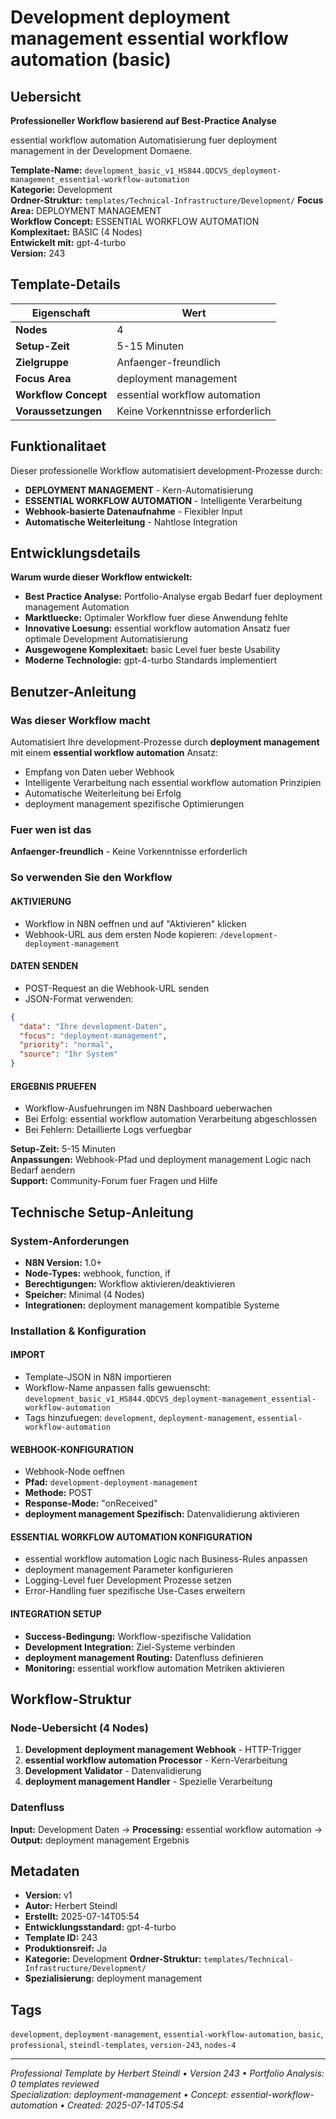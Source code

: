 # Development deployment management essential workflow automation (basic)

## Uebersicht

**Professioneller Workflow basierend auf Best-Practice Analyse**

essential workflow automation Automatisierung fuer deployment management in der Development Domaene.

**Template-Name:** `development_basic_v1_HS844.QDCVS_deployment-management_essential-workflow-automation`  
**Kategorie:** Development  
**Ordner-Struktur:** `templates/Technical-Infrastructure/Development/`
**Focus Area:** DEPLOYMENT MANAGEMENT  
**Workflow Concept:** ESSENTIAL WORKFLOW AUTOMATION  
**Komplexitaet:** BASIC (4 Nodes)  
**Entwickelt mit:** gpt-4-turbo  
**Version:** 243

## Template-Details

| **Eigenschaft** | **Wert** |
|------------------|----------|
| **Nodes** | 4 |
| **Setup-Zeit** | 5-15 Minuten |
| **Zielgruppe** | Anfaenger-freundlich |
| **Focus Area** | deployment management |
| **Workflow Concept** | essential workflow automation |
| **Voraussetzungen** | Keine Vorkenntnisse erforderlich |

## Funktionalitaet

Dieser professionelle Workflow automatisiert development-Prozesse durch:
- **DEPLOYMENT MANAGEMENT** - Kern-Automatisierung
- **ESSENTIAL WORKFLOW AUTOMATION** - Intelligente Verarbeitung
- **Webhook-basierte Datenaufnahme** - Flexibler Input
- **Automatische Weiterleitung** - Nahtlose Integration



## Entwicklungsdetails

**Warum wurde dieser Workflow entwickelt:**
- **Best Practice Analyse:** Portfolio-Analyse ergab Bedarf fuer deployment management Automation
- **Marktluecke:** Optimaler Workflow fuer diese Anwendung fehlte
- **Innovative Loesung:** essential workflow automation Ansatz fuer optimale Development Automatisierung
- **Ausgewogene Komplexitaet:** basic Level fuer beste Usability
- **Moderne Technologie:** gpt-4-turbo Standards implementiert

## Benutzer-Anleitung

### Was dieser Workflow macht
Automatisiert Ihre development-Prozesse durch **deployment management** mit einem **essential workflow automation** Ansatz:
- Empfang von Daten ueber Webhook
- Intelligente Verarbeitung nach essential workflow automation Prinzipien
- Automatische Weiterleitung bei Erfolg
- deployment management spezifische Optimierungen

### Fuer wen ist das
**Anfaenger-freundlich** - Keine Vorkenntnisse erforderlich

### So verwenden Sie den Workflow

#### AKTIVIERUNG
- Workflow in N8N oeffnen und auf "Aktivieren" klicken
- Webhook-URL aus dem ersten Node kopieren: `/development-deployment-management`

#### DATEN SENDEN
- POST-Request an die Webhook-URL senden
- JSON-Format verwenden:
```json
{
  "data": "Ihre development-Daten",
  "focus": "deployment-management",
  "priority": "normal",
  "source": "Ihr System"
}
```

#### ERGEBNIS PRUEFEN
- Workflow-Ausfuehrungen im N8N Dashboard ueberwachen
- Bei Erfolg: essential workflow automation Verarbeitung abgeschlossen
- Bei Fehlern: Detaillierte Logs verfuegbar

**Setup-Zeit:** 5-15 Minuten  
**Anpassungen:** Webhook-Pfad und deployment management Logic nach Bedarf aendern  
**Support:** Community-Forum fuer Fragen und Hilfe

## Technische Setup-Anleitung

### System-Anforderungen
- **N8N Version:** 1.0+ 
- **Node-Types:** webhook, function, if
- **Berechtigungen:** Workflow aktivieren/deaktivieren
- **Speicher:** Minimal (4 Nodes)
- **Integrationen:** deployment management kompatible Systeme

### Installation & Konfiguration

#### IMPORT
- Template-JSON in N8N importieren
- Workflow-Name anpassen falls gewuenscht: `development_basic_v1_HS844.QDCVS_deployment-management_essential-workflow-automation`
- Tags hinzufuegen: `development`, `deployment-management`, `essential-workflow-automation`

#### WEBHOOK-KONFIGURATION
- Webhook-Node oeffnen
- **Pfad:** `development-deployment-management`
- **Methode:** POST
- **Response-Mode:** "onReceived"
- **deployment management Spezifisch:** Datenvalidierung aktivieren

#### ESSENTIAL WORKFLOW AUTOMATION KONFIGURATION
- essential workflow automation Logic nach Business-Rules anpassen
- deployment management Parameter konfigurieren
- Logging-Level fuer Development Prozesse setzen
- Error-Handling fuer spezifische Use-Cases erweitern

#### INTEGRATION SETUP
- **Success-Bedingung:** Workflow-spezifische Validation
- **Development Integration:** Ziel-Systeme verbinden
- **deployment management Routing:** Datenfluss definieren
- **Monitoring:** essential workflow automation Metriken aktivieren

## Workflow-Struktur

### Node-Uebersicht (4 Nodes)

1. **Development deployment management Webhook** - HTTP-Trigger
2. **essential workflow automation Processor** - Kern-Verarbeitung
3. **Development Validator** - Datenvalidierung
4. **deployment management Handler** - Spezielle Verarbeitung







### Datenfluss
**Input:** Development Daten -> **Processing:** essential workflow automation -> **Output:** deployment management Ergebnis

## Metadaten

- **Version:** v1
- **Autor:** Herbert Steindl
- **Erstellt:** 2025-07-14T05:54
- **Entwicklungsstandard:** gpt-4-turbo
- **Template ID:** 243
- **Produktionsreif:** Ja
- **Kategorie:** Development
**Ordner-Struktur:** `templates/Technical-Infrastructure/Development/`
- **Spezialisierung:** deployment management

## Tags

`development`, `deployment-management`, `essential-workflow-automation`, `basic`, `professional`, `steindl-templates`, `version-243`, `nodes-4`

---

*Professional Template by Herbert Steindl • Version 243 • Portfolio Analysis: 0 templates reviewed*  
*Specialization: deployment-management • Concept: essential-workflow-automation • Created: 2025-07-14T05:54*
